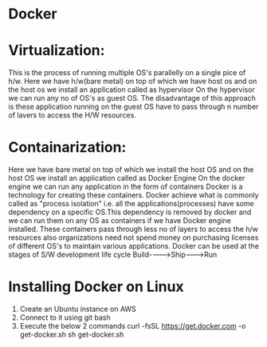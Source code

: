 # Docker
# Virtualization:
This is the process of running multiple OS's parallelly on a single pice of h/w. Here we have h/w(bare metal) on top of which we have host os and on the host os we install an application called as hypervisor On the hypervisor we can run any no of OS's as guest OS. The disadvantage of this approach is these application running on the guest OS have to pass through n number of lavers to access the H/W resources.
# Containarization:
Here we have bare metal on top of which we install the host OS and on the host OS we install an application called as Docker Engine On the docker engine we can run any application in the form of containers Docker is a technology for creating these containers. Docker achieve what is commonly called as "process isolation" i.e. all the applications(processes) have some dependency on a specific OS.This dependency is removed by docker and we can run them on any OS as containers if we have Docker engine installed. These containers pass through less no of layers to access the h/w resources also organizations need not spend money on purchasing licenses of different OS's to maintain various applications. Docker can be used at the stages of S/W development life cycle Build---->Ship--->Run
# Installing Docker on Linux
1. Create an Ubuntu instance on AWS
2. Connect to it using git bash
3. Execute the below 2 commands
  curl -fsSL https://get.docker.com -o get-docker.sh
  sh get-docker.sh
